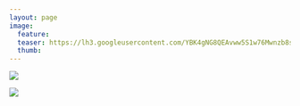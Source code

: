 ```yaml
---
layout: page
image:
  feature:
  teaser: https://lh3.googleusercontent.com/YBK4gNG8QEAvww5S1w76Mwnzb8stcRaXpol1ThThDgo=w245-h163-no
  thumb:
---
```


![](https://lh3.googleusercontent.com/uUWCY2SlqLzPE3YtOl61n-zDN-t2GjvZ8FA_C4XJ-Kk=w800)

![](https://lh3.googleusercontent.com/b4hqISCnFfkavvTkt_ZiF48C8-Nu2AK8_lCBx8733gg=w800)
